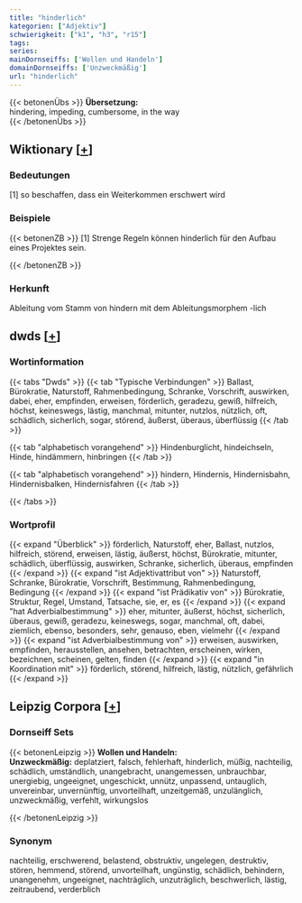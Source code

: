 ```yaml
---
title: "hinderlich"
kategorien: ["Adjektiv"]
schwierigkeit: ["k1", "h3", "r15"]
tags:
series:
mainDornseiffs: ['Wollen und Handeln']
domainDornseiffs: ['Unzweckmäßig']
url: "hinderlich"
---
```


{{< betonenÜbs >}}
**Übersetzung:**  
hindering, impeding, cumbersome, in the way  
{{< /betonenÜbs >}}

## Wiktionary [[+](https://de.wiktionary.org/wiki/hinderlich)]

### Bedeutungen
[1] so beschaffen, dass ein Weiterkommen erschwert wird  

### Beispiele
{{< betonenZB >}}
[1] Strenge Regeln können hinderlich für den Aufbau eines Projektes sein.  

{{< /betonenZB >}}
### Herkunft
Ableitung vom Stamm von hindern mit dem Ableitungsmorphem -lich  



## dwds [[+](https://www.dwds.de/wb/hinderlich)]

### Wortinformation
{{< tabs "Dwds" >}}
{{< tab "Typische Verbindungen" >}}
Ballast, Bürokratie, Naturstoff, Rahmenbedingung, Schranke, Vorschrift, auswirken, dabei, eher, empfinden, erweisen, förderlich, geradezu, gewiß, hilfreich, höchst, keineswegs, lästig, manchmal, mitunter, nutzlos, nützlich, oft, schädlich, sicherlich, sogar, störend, äußerst, überaus, überflüssig
{{< /tab >}}

{{< tab "alphabetisch vorangehend" >}}
Hindenburglicht, hindeichseln, Hinde, hindämmern, hinbringen
{{< /tab >}}

{{< tab "alphabetisch vorangehend" >}}
hindern, Hindernis, Hindernisbahn, Hindernisbalken, Hindernisfahren
{{< /tab >}}

{{< /tabs >}}

### Wortprofil
{{< expand "Überblick" >}} förderlich, Naturstoff, eher, Ballast, nutzlos, hilfreich, störend, erweisen, lästig, äußerst, höchst, Bürokratie, mitunter, schädlich, überflüssig, auswirken, Schranke, sicherlich, überaus, empfinden {{< /expand >}}
{{< expand "ist Adjektivattribut von" >}} Naturstoff, Schranke, Bürokratie, Vorschrift, Bestimmung, Rahmenbedingung, Bedingung {{< /expand >}}
{{< expand "ist Prädikativ von" >}} Bürokratie, Struktur, Regel, Umstand, Tatsache, sie, er, es {{< /expand >}}
{{< expand "hat Adverbialbestimmung" >}} eher, mitunter, äußerst, höchst, sicherlich, überaus, gewiß, geradezu, keineswegs, sogar, manchmal, oft, dabei, ziemlich, ebenso, besonders, sehr, genauso, eben, vielmehr {{< /expand >}}
{{< expand "ist Adverbialbestimmung von" >}} erweisen, auswirken, empfinden, herausstellen, ansehen, betrachten, erscheinen, wirken, bezeichnen, scheinen, gelten, finden {{< /expand >}}
{{< expand "in Koordination mit" >}} förderlich, störend, hilfreich, lästig, nützlich, gefährlich {{< /expand >}}

## Leipzig Corpora [[+](https://corpora.uni-leipzig.de/en/res?word=hinderlich&corpusId=deu_newscrawl-public_2018)]

### Dornseiff Sets
{{< betonenLeipzig >}}
**Wollen und Handeln:**  
**Unzweckmäßig:** deplatziert, falsch, fehlerhaft, hinderlich, müßig, nachteilig, schädlich, umständlich, unangebracht, unangemessen, unbrauchbar, unergiebig, ungeeignet, ungeschickt, unnütz, unpassend, untauglich, unvereinbar, unvernünftig, unvorteilhaft, unzeitgemäß, unzulänglich, unzweckmäßig, verfehlt, wirkungslos  

{{< /betonenLeipzig >}}

### Synonym
nachteilig, erschwerend, belastend, obstruktiv, ungelegen, destruktiv, stören, hemmend, störend, unvorteilhaft, ungünstig, schädlich, behindern, unangenehm, ungeeignet, nachträglich, unzuträglich, beschwerlich, lästig, zeitraubend, verderblich

